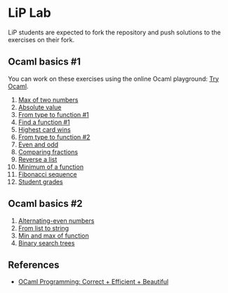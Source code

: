 # LiP Lab

LiP students are expected to fork the repository and push solutions to the exercises on their fork.

## Ocaml basics #1

You can work on these exercises using the online Ocaml playground: [Try Ocaml](https://try.ocamlpro.com/).

1. [Max of two numbers](ocaml-basics/max-of-two/)
1. [Absolute value](ocaml-basics/absolute-value/)
1. [From type to function #1](ocaml-basics/fun-of-type-1/)
1. [Find a function #1](ocaml-basics/find-fun-1/)
1. [Highest card wins](ocaml-basics/highest-card-wins/)
1. [From type to function #2](ocaml-basics/fun-of-type-2/)
1. [Even and odd](ocaml-basics/even-odd/)
1. [Comparing fractions](ocaml-basics/fractions/)
1. [Reverse a list](ocaml-basics/rev-list)
1. [Minimum of a function](ocaml-basics/minfun)
1. [Fibonacci sequence](ocaml-basics/fibonacci-seq)
1. [Student grades](ocaml-basics/cumlaude)


## Ocaml basics #2

1. [Alternating-even numbers](ocaml-basics/alt-even)
1. [From list to string](ocaml-basics/string-of-list)
1. [Min and max of function](ocaml-basics/minmax)
1. [Binary search trees](ocaml-basics/binary-search-trees)

## References

- [OCaml Programming: Correct + Efficient + Beautiful](https://cs3110.github.io/textbook/cover.html)
